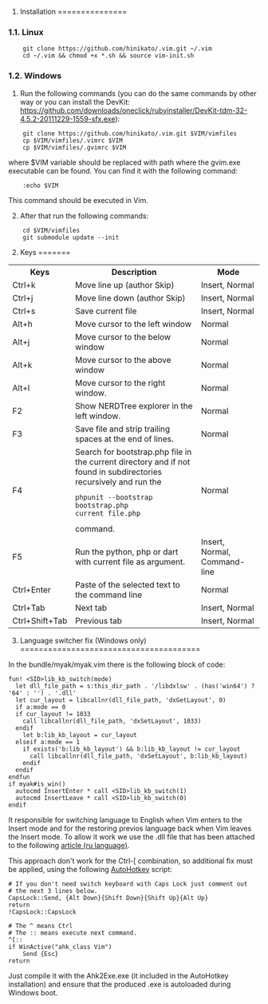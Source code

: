 1. Installation
===============


### 1.1. Linux

```
    git clone https://github.com/hinikato/.vim.git ~/.vim
    cd ~/.vim && chmod +x *.sh && source vim-init.sh
```

### 1.2. Windows

1. Run the following commands (you can do the same commands by other way or you can install the DevKit:
https://github.com/downloads/oneclick/rubyinstaller/DevKit-tdm-32-4.5.2-20111229-1559-sfx.exe):

```
    git clone https://github.com/hinikato/.vim.git $VIM/vimfiles
    cp $VIM/vimfiles/.vimrc $VIM
    cp $VIM/vimfiles/.gvimrc $VIM
```
where $VIM variable should be replaced with path where the gvim.exe executable can be found. You can find it with
the following command:

```
    :echo $VIM
```

This command should be executed in Vim.

2. After that run the following commands:

```
    cd $VIM/vimfiles
    git submodule update --init
```


2. Keys
=======

<table>
    <tr>
        <th>
            Keys
        </th>
        <th>
            Description
        </th>
        <th>
            Mode
        </th>
    </tr>
    <tr>
        <td>
            Ctrl+k
        </td>
        <td>
            Move line up (author Skip)
        </td>
        <td>
            Insert, Normal
        </td>
    </tr>
    <tr>
        <td>
            Ctrl+j
        </td>
        <td>
            Move line down (author Skip)
        </td>
        <td>
            Insert, Normal
        </td>
    </tr>
    <tr>
        <td>
            Ctrl+s
        </td>
        <td>
            Save current file
        </td>
        <td>
            Insert, Normal
        </td>
    </tr>
    <tr>
        <td>
            Alt+h
        </td>
        <td>
            Move cursor to the left window
        </td>
        <td>
            Normal
        </td>
    </tr>
    <tr>
        <td>
            Alt+j
        </td>
        <td>
            Move cursor to the below window
        </td>
        <td>
            Normal
        </td>
    </tr>
    <tr>
        <td>
            Alt+k
        </td>
        <td>
            Move cursor to the above window
        </td>
        <td>
            Normal
        </td>
    </tr>
    <tr>
        <td>
            Alt+l
        </td>
        <td>
            Move cursor to the right window.
        </td>
        <td>
            Normal
        </td>
    </tr>
    <tr>
        <td>
            F2
        </td>
        <td>
            Show NERDTree explorer in the left window.
        </td>
        <td>
            Normal
        </td>
    </tr>
    <tr>
        <td>
            F3
        </td>
        <td>
            Save file and strip trailing spaces at the end of lines.
        </td>
        <td>
            Normal
        </td>
    </tr>
    <tr>
        <td>
            F4
        </td>
        <td>
            Search for bootstrap.php file in the current directory and if not found in subdirectories recursively and
            run the
<pre><code>phpunit --bootstrap bootstrap.php current_file.php</code></pre>
            command.
        </td>
        <td>
            Normal
        </td>
    </tr>
    <tr>
        <td>
            F5
        </td>
        <td>
            Run the python, php or dart with current file as argument.
        </td>
        <td>
            Insert, Normal, Command-line
        </td>
    </tr>
    <tr>
        <td>
            Ctrl+Enter
        </td>
        <td>
            Paste of the selected text to the command line
        </td>
        <td>
            Normal
        </td>
    </tr>
    <tr>
        <td>
            Ctrl+Tab
        </td>
        <td>
            Next tab
        </td>
        <td>
            Insert, Normal
        </td>
    </tr>
    <tr>
        <td>
            Ctrl+Shift+Tab
        </td>
        <td>
            Previous tab
        </td>
        <td>
            Insert, Normal
        </td>
    </tr>
</table>


3. Language switcher fix (Windows only)
=======================================

In the bundle/myak/myak.vim there is the following block of code:

```
fun! <SID>lib_kb_switch(mode)
  let dll_file_path = s:this_dir_path . '/libdxlsw' . (has('win64') ? '64' : '') . '.dll'
  let cur_layout = libcallnr(dll_file_path, 'dxGetLayout', 0)
  if a:mode == 0
  if cur_layout != 1033
    call libcallnr(dll_file_path, 'dxSetLayout', 1033)
  endif
    let b:lib_kb_layout = cur_layout
  elseif a:mode == 1
    if exists('b:lib_kb_layout') && b:lib_kb_layout != cur_layout
      call libcallnr(dll_file_path, 'dxSetLayout', b:lib_kb_layout)
    endif
  endif
endfun
if myak#is_win()
  autocmd InsertEnter * call <SID>lib_kb_switch(1)
  autocmd InsertLeave * call <SID>lib_kb_switch(0)
endif
```
It responsible for switching language to English when Vim enters to the Insert mode and
for the restoring previos language back when Vim leaves the Insert mode. To allow it work we use the
.dll file that has been attached to the following [article (ru language)](http://habrahabr.ru/post/162483/).

This approach don't work for the Ctrl-[ combination, so additional fix must be applied, using the following
[AutoHotkey](http://www.autohotkey.com/) script:

```
# If you don't need switch keyboard with Caps Lock just comment out
# the next 3 lines below.
CapsLock::Send, {Alt Down}{Shift Down}{Shift Up}{Alt Up}
return
!CapsLock::CapsLock

# The ^ means Ctrl
# The :: means execute next command.
^[::
if WinActive("ahk_class Vim")
    Send {Esc}
return
```
Just compile it with the Ahk2Exe.exe (it included in the AutoHotkey installation) and ensure that
the produced .exe is autoloaded during Windows boot.
